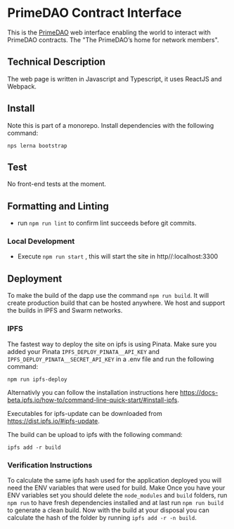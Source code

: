 # PrimeDAO Contract Interface

This is the [PrimeDAO](primedao.eth.link) web interface enabling the world to interact with PrimeDAO contracts. The "The PrimeDAO’s home for network members".

## Technical Description

The web page is written in Javascript and Typescript, it uses ReactJS and Webpack.

## Install
Note this is part of a monorepo.  Install dependencies with the following command:
```
nps lerna bootstrap
```
    
## Test
No front-end tests at the moment.

## Formatting and Linting
- run `npm run lint` to confirm lint succeeds before git commits.

### Local Development

 - Execute `npm run start` , this will start the site in http//:localhost:3300
    
## Deployment

To make the build of the dapp use the command `npm run build`. It will create production build that can be hosted anywhere. We host and support the builds in IPFS and Swarm networks.

### IPFS

The fastest way to deploy the site on ipfs is using Pinata. Make sure you added your Pinata `IPFS_DEPLOY_PINATA__API_KEY` and `IPFS_DEPLOY_PINATA__SECRET_API_KEY` in a .env file and run the following command:

```
npm run ipfs-deploy
```

Alternativly you can follow the installation instructions here https://docs-beta.ipfs.io/how-to/command-line-quick-start/#install-ipfs.

Executables for ipfs-update can be downloaded from https://dist.ipfs.io/#ipfs-update.

The build can be upload to ipfs with the following command:
```
ipfs add -r build
```

### Verification Instructions

To calculate the same ipfs hash used for the application deployed you will need the ENV variables that were used for build. Make
Once you have your ENV variables set you should delete the `node_modules` and `build` folders, run `npm run` to have fresh dependencies installed and at last run `npm run build` to generate a clean build.
Now with the build at your disposal you can calculate the hash of the folder by running `ipfs add -r -n build`.
